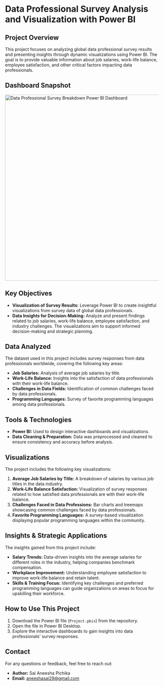 # Data Professional Survey Analysis and Visualization with Power BI

## Project Overview
This project focuses on analyzing global data professional survey results and presenting insights through dynamic visualizations using Power BI. The goal is to provide valuable information about job salaries, work-life balance, employee satisfaction, and other critical factors impacting data professionals.

## Dashboard Snapshot

<img width="607" alt="Data Professional Survey Breakdown Power BI Dashboard" src="https://github.com/aneeshasai29/Portfolio-Projects/assets/147860365/df19189d-efdd-427a-9ccf-26e23489ff4a">

## Key Objectives
- **Visualization of Survey Results:** Leverage Power BI to create insightful visualizations from survey data of global data professionals.
- **Data Insights for Decision-Making:** Analyze and present findings related to job salaries, work-life balance, employee satisfaction, and industry challenges. The visualizations aim to support informed decision-making and strategic planning.

## Data Analyzed
The dataset used in this project includes survey responses from data professionals worldwide, covering the following key areas:
- **Job Salaries:** Analysis of average job salaries by title.
- **Work-Life Balance:** Insights into the satisfaction of data professionals with their work-life balance.
- **Challenges in Data Fields:** Identification of common challenges faced by data professionals.
- **Programming Languages:** Survey of favorite programming languages among data professionals.

## Tools & Technologies
- **Power BI:** Used to design interactive dashboards and visualizations.
- **Data Cleaning & Preparation:** Data was preprocessed and cleaned to ensure consistency and accuracy before analysis.
  
## Visualizations
The project includes the following key visualizations:
1. **Average Job Salaries by Title:** A breakdown of salaries by various job titles in the data industry.
2. **Work-Life Balance Satisfaction:** Visualization of survey responses related to how satisfied data professionals are with their work-life balance.
3. **Challenges Faced in Data Professions:** Bar charts and treemaps showcasing common challenges faced by data professionals.
4. **Favorite Programming Languages:** A survey-based visualization displaying popular programming languages within the community.

## Insights & Strategic Applications
The insights gained from this project include:
- **Salary Trends:** Data-driven insights into the average salaries for different roles in the industry, helping companies benchmark compensation.
- **Workplace Improvement:** Understanding employee satisfaction to improve work-life balance and retain talent.
- **Skills & Training Focus:** Identifying key challenges and preferred programming languages can guide organizations on areas to focus for upskilling their workforce.

## How to Use This Project
1. Download the Power BI file (`Project.pbix`) from the repository.
2. Open the file in Power BI Desktop.
3. Explore the interactive dashboards to gain insights into data professionals' survey responses.

## Contact
For any questions or feedback, feel free to reach out:
- **Author:** Sai Aneesha Pichika
- **Email:** aneeshasai29@gmail.com

